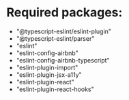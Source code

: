 # Required packages:
- "@typescript-eslint/eslint-plugin"
- "@typescript-eslint/parser"
- "eslint"
- "eslint-config-airbnb"
- "eslint-config-airbnb-typescript"
- "eslint-plugin-import"
- "eslint-plugin-jsx-a11y"
- "eslint-plugin-react"
- "eslint-plugin-react-hooks"